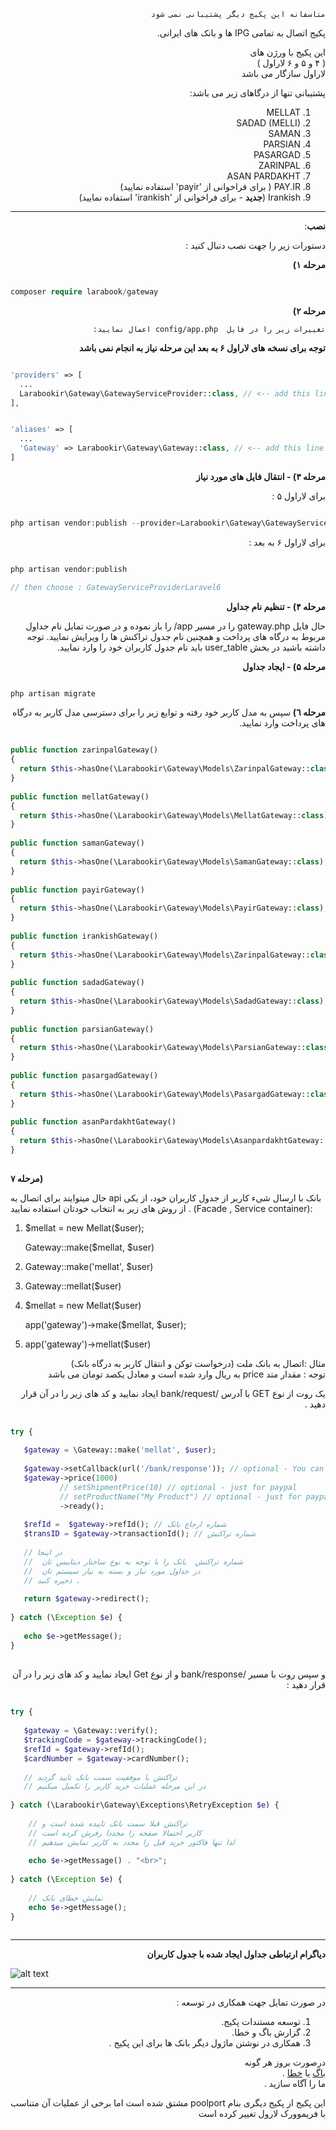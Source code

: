 
<div dir="rtl">


```
متاسفانه این پکیج دیگر پشتیبانی نمی شود
```

پکیج اتصال به تمامی IPG ها و  بانک های ایرانی.
 
  
این پکیج با ورژن های  
(  ۴ و ۵ و ۶ لاراول )  
 لاراول سازگار می باشد  
  
  
پشتیبانی تنها از درگاهای زیر می باشد:  
 1. MELLAT  
 2. SADAD (MELLI)  
 3. SAMAN  
 4. PARSIAN  
 5. PASARGAD  
 6. ZARINPAL  
 8. ASAN PARDAKHT   
 9. PAY.IR ( برای فراخوانی از 'payir' استفاده نمایید)  
 10. Irankish (**جدید** -  برای فراخوانی از 'irankish' استفاده نمایید)  
----------  
  
  
**نصب**:

دستورات زیر را جهت نصب دنبال کنید :

**مرحله ۱)**

</div>


```php

composer require larabook/gateway

```   

<div dir="rtl">
 
**مرحله ۲)**

    تغییرات زیر را در فایل  config/app.php اعمال نمایید:

**توجه برای نسخه های لاراول ۶ به بعد  این مرحله نیاز به انجام نمی باشد** 

</div>

```php

'providers' => [
  ...
  Larabookir\Gateway\GatewayServiceProvider::class, // <-- add this line at the end of provider array
],


'aliases' => [
  ...
  'Gateway' => Larabookir\Gateway\Gateway::class, // <-- add this line at the end of aliases array
]

```



<div dir="rtl">

**مرحله ۳) - انتقال فایل های مورد نیاز**

برای لاراول ۵ :

</div>


```php

php artisan vendor:publish --provider=Larabookir\Gateway\GatewayServiceProviderLaravel5

```

<div dir="rtl">
 
برای لاراول ۶ به بعد :

</div>

```php

php artisan vendor:publish 

// then choose : GatewayServiceProviderLaravel6

``` 
  
  
<div dir="rtl">
 
**مرحله ۴) - تنظیم نام جداول**  
  
حال فایل gateway.php  را در مسیر app/ را باز نموده و  در صورت تمایل نام جداول مربوط به درگاه های پرداخت و همچنین نام جدول تراکنش ها را ویرایش نمایید. توجه داشته باشید در بخش user_table باید نام جدول کاربران خود را وارد نمایید.  
  
  
  
**مرحله ۵) - ایجاد جداول** 

</div>


 ```php 
 
 php artisan migrate  
 
``` 
  
<div dir="rtl">

  
**مرحله ٦)**
    سپس به مدل کاربر خود رفته و توابع زیر را برای دسترسی مدل کاربر به درگاه های پرداخت وارد نمایید.
    
</div>


```php  

public function zarinpalGateway()  
{  
  return $this->hasOne(\Larabookir\Gateway\Models\ZarinpalGateway::class);  
}  
  
public function mellatGateway()  
{  
  return $this->hasOne(\Larabookir\Gateway\Models\MellatGateway::class);  
}  
  
public function samanGateway()  
{  
  return $this->hasOne(\Larabookir\Gateway\Models\SamanGateway::class);  
}  
  
public function payirGateway()  
{  
  return $this->hasOne(\Larabookir\Gateway\Models\PayirGateway::class);  
}  
  
public function irankishGateway()  
{  
  return $this->hasOne(\Larabookir\Gateway\Models\ZarinpalGateway::class);  
}  
  
public function sadadGateway()  
{  
  return $this->hasOne(\Larabookir\Gateway\Models\SadadGateway::class);  
}  
  
public function parsianGateway()  
{  
  return $this->hasOne(\Larabookir\Gateway\Models\ParsianGateway::class);  
}  
  
public function pasargadGateway()  
{  
  return $this->hasOne(\Larabookir\Gateway\Models\PasargadGateway::class);  
}  
  
public function asanPardakhtGateway()  
{  
  return $this->hasOne(\Larabookir\Gateway\Models\AsanpardakhtGateway::class);  
}  
  
``` 

**مرحله ٧)**  
  
حال میتوایند برای اتصال به api  بانک  با ارسال شیء کاربر از جدول کاربران خود، از یکی از روش های زیر به انتخاب خودتان استفاده نمایید . (Facade , Service container):  
</div>  
   
 1. \$mellat = new Mellat($user);  
   
    Gateway::make($mellat, $user)  
      
 2. Gateway::make('mellat', $user)  
 3. Gateway::mellat($user)  
 4. \$mellat = new Mellat($user)  
   
    app('gateway')->make($mellat, $user);  
      
 5. app('gateway')->mellat($user)  
   
<div dir="rtl">  
  
 مثال :‌اتصال به بانک ملت (درخواست توکن و انتقال کاربر به درگاه بانک)  
توجه :‌ مقدار متد price   به ریال وارد شده است و معادل یکصد تومان می باشد  
  
یک روت از نوع GET با آدرس /bank/request ایجاد نمایید و کد های زیر را در آن قرار دهید .  
  
</div>  
  
  
```php  
  
try {  
  
   $gateway = \Gateway::make('mellat', $user);  
  
   $gateway->setCallback(url('/bank/response')); // optional - You can also change callback url and use new url instead of user's callback url 
   $gateway->price(1000)  
           // setShipmentPrice(10) // optional - just for paypal  
           // setProductName("My Product") // optional - just for paypal  
           ->ready();  
  
   $refId =  $gateway->refId(); // شماره ارجاع بانک  
   $transID = $gateway->transactionId(); // شماره تراکنش  
  
   // در اینجا  
   //  شماره تراکنش  بانک را با توجه به نوع ساختار دیتابیس تان   
   //  در جداول مورد نیاز و بسته به نیاز سیستم تان  
   // ذخیره کنید .  
  
   return $gateway->redirect();  
  
} catch (\Exception $e) {  
  
   echo $e->getMessage();  
}  
  
```  
  
<div dir="rtl">  
  
 و سپس روت با مسیر /bank/response  و از نوع  Get ایجاد نمایید و کد های زیر را در آن قرار دهید :  
  
</div>  
  
  
```php  
  
try {   
  
   $gateway = \Gateway::verify();  
   $trackingCode = $gateway->trackingCode();  
   $refId = $gateway->refId();  
   $cardNumber = $gateway->cardNumber();  
  
   // تراکنش با موفقیت سمت بانک تایید گردید  
   // در این مرحله عملیات خرید کاربر را تکمیل میکنیم  
  
} catch (\Larabookir\Gateway\Exceptions\RetryException $e) {  
  
    // تراکنش قبلا سمت بانک تاییده شده است و  
    // کاربر احتمالا صفحه را مجددا رفرش کرده است  
    // لذا تنها فاکتور خرید قبل را مجدد به کاربر نمایش میدهیم  
  
    echo $e->getMessage() . "<br>";  
  
} catch (\Exception $e) {  
  
    // نمایش خطای بانک  
    echo $e->getMessage();  
}  
  
```  

<hr>

<div dir="rtl">  

**دیاگرام ارتباطی جداول ایجاد شده با جدول کاربران**  

 </div>
  
![alt text](gateways.jpg)
  
  
<hr>

 <div dir="rtl">  

در صورت تمایل جهت همکاری در توسعه :  
  
 1. توسعه مستندات پکیج.  
 2. گزارش باگ و خطا.  
 3. همکاری در نوشتن ماژول دیگر بانک ها برای این پکیج .  
  
  
درصورت بروز هر گونه   
 [باگ](https://github.com/larabook/gateway/issues) یا [خطا](https://github.com/larabook/gateway/issues)  .  
  ما را آگاه سازید .  
    
این پکیج از پکیج دیگری بنام poolport  مشتق شده است اما برخی از عملیات آن متناسب با فریموورک لارول تغییر کرده است  
</div>
